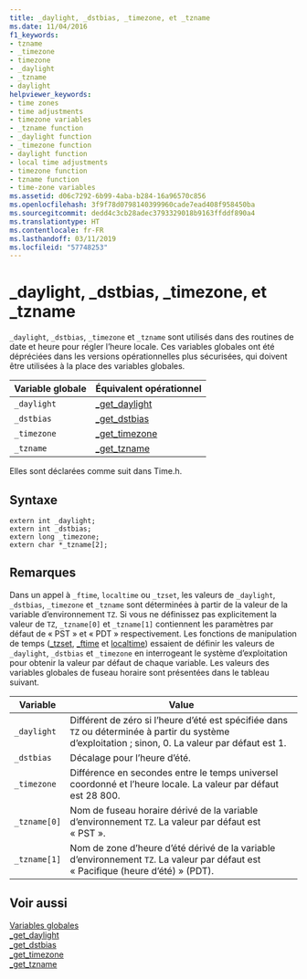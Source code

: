 ```yaml
---
title: _daylight, _dstbias, _timezone, et _tzname
ms.date: 11/04/2016
f1_keywords:
- tzname
- _timezone
- timezone
- _daylight
- _tzname
- daylight
helpviewer_keywords:
- time zones
- time adjustments
- timezone variables
- _tzname function
- _daylight function
- _timezone function
- daylight function
- local time adjustments
- timezone function
- tzname function
- time-zone variables
ms.assetid: d06c7292-6b99-4aba-b284-16a96570c856
ms.openlocfilehash: 3f9f78d0798140399960cade7ead408f958450ba
ms.sourcegitcommit: dedd4c3cb28adec3793329018b9163ffddf890a4
ms.translationtype: HT
ms.contentlocale: fr-FR
ms.lasthandoff: 03/11/2019
ms.locfileid: "57748253"
---
```

# <a name="daylight-dstbias-timezone-and-tzname"></a>_daylight, _dstbias, _timezone, et _tzname

`_daylight`, `_dstbias`, `_timezone` et `_tzname` sont utilisés dans des routines de date et heure pour régler l’heure locale. Ces variables globales ont été dépréciées dans les versions opérationnelles plus sécurisées, qui doivent être utilisées à la place des variables globales.

|Variable globale|Équivalent opérationnel|
|---------------------|---------------------------|
|`_daylight`|[_get_daylight](../c-runtime-library/reference/get-daylight.md)|
|`_dstbias`|[_get_dstbias](../c-runtime-library/reference/get-dstbias.md)|
|`_timezone`|[_get_timezone](../c-runtime-library/reference/get-timezone.md)|
|`_tzname`|[_get_tzname](../c-runtime-library/reference/get-tzname.md)|

Elles sont déclarées comme suit dans Time.h.

## <a name="syntax"></a>Syntaxe

```
extern int _daylight;
extern int _dstbias;
extern long _timezone;
extern char *_tzname[2];
```

## <a name="remarks"></a>Remarques

Dans un appel à `_ftime`, `localtime` ou `_tzset`, les valeurs de `_daylight`, `_dstbias`, `_timezone` et `_tzname` sont déterminées à partir de la valeur de la variable d’environnement `TZ`. Si vous ne définissez pas explicitement la valeur de `TZ`, `_tzname[0]` et `_tzname[1]` contiennent les paramètres par défaut de « PST » et « PDT » respectivement.  Les fonctions de manipulation de temps ([_tzset](../c-runtime-library/reference/tzset.md), [_ftime](../c-runtime-library/reference/ftime-ftime32-ftime64.md) et [localtime](../c-runtime-library/reference/localtime-localtime32-localtime64.md)) essaient de définir les valeurs de `_daylight`, `_dstbias` et `_timezone` en interrogeant le système d’exploitation pour obtenir la valeur par défaut de chaque variable. Les valeurs des variables globales de fuseau horaire sont présentées dans le tableau suivant.

|Variable|Value|
|--------------|-----------|
|`_daylight`|Différent de zéro si l’heure d’été est spécifiée dans `TZ` ou déterminée à partir du système d’exploitation ; sinon, 0. La valeur par défaut est 1.|
|`_dstbias`|Décalage pour l’heure d’été.|
|`_timezone`|Différence en secondes entre le temps universel coordonné et l’heure locale. La valeur par défaut est 28 800.|
|`_tzname[0]`|Nom de fuseau horaire dérivé de la variable d’environnement `TZ`. La valeur par défaut est « PST ».|
|`_tzname[1]`|Nom de zone d’heure d’été dérivé de la variable d’environnement `TZ`. La valeur par défaut est « Pacifique (heure d’été) » (PDT).|

## <a name="see-also"></a>Voir aussi

[Variables globales](../c-runtime-library/global-variables.md)<br/>
[_get_daylight](../c-runtime-library/reference/get-daylight.md)<br/>
[_get_dstbias](../c-runtime-library/reference/get-dstbias.md)<br/>
[_get_timezone](../c-runtime-library/reference/get-timezone.md)<br/>
[_get_tzname](../c-runtime-library/reference/get-tzname.md)
